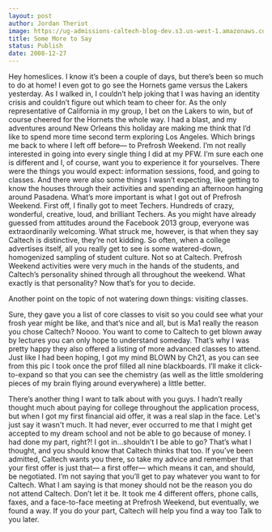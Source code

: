 ```yaml
---
layout: post
author: Jordan Theriot
image: https://ug-admissions-caltech-blog-dev.s3.us-west-1.amazonaws.com/old_pictures/6a0105349b8251970b0105369a7580970c-320wi.jpg
title: Some More to Say
status: Publish
date: 2008-12-27
---
```



Hey homeslices. I know it’s been a couple of days, but there’s been so much to do at home! I even got to go see the Hornets game versus the Lakers yesterday. As I walked in, I couldn’t help joking that I was having an identity crisis and couldn’t figure out which team to cheer for. As the only representative of California in my group, I bet on the Lakers to win, but of course cheered for the Hornets the whole way. I had a blast, and my adventures around New Orleans this holiday are making me think that I’d like to spend more time second term exploring Los Angeles. 
Which brings me back to where I left off before— to Prefrosh Weekend. I’m not really interested in going into every single thing I did at my PFW. I’m sure each one is different and I, of course, want you to experience it for yourselves. There were the things you would expect: information sessions, food, and going to classes. And there were also some things I wasn’t expecting, like getting to know the houses through their activities and spending an afternoon hanging around Pasadena. 
What’s more important is what I got out of Prefrosh Weekend. First off, I finally got to meet Techers. Hundreds of crazy, wonderful, creative, loud, and brilliant Techers. As you might have already guessed from attitudes around the Facebook 2013 group, everyone was extraordinarily welcoming. What struck me, however, is that when they say Caltech is distinctive, they’re not kidding. So often, when a college advertises itself, all you really get to see is some watered-down, homogenized sampling of student culture. Not so at Caltech. Prefrosh Weekend activities were very much in the hands of the students, and Caltech’s personality shined through all throughout the weekend. What exactly is that personality? Now that’s for you to decide.

Another point on the topic of not watering down things: visiting classes.

 Sure, they gave you a list of core classes to visit so you could see what your frosh year might be like, and that’s nice and all, but is Ma1 really the reason you chose Caltech? Noooo. You want to come to Caltech to get blown away by lectures you can only hope to understand someday. That’s why I was pretty happy they also offered a listing of more advanced classes to attend. Just like I had been hoping,
I got my mind BLOWN by Ch21, as you can see from this pic I took once the prof filled all nine blackboards. I’ll make it click-to-expand so that you can see the chemistry (as well as the little smoldering pieces of my brain flying around everywhere) a little better.
 
There’s another thing I want to talk about with you guys. I hadn’t really thought much about paying for college throughout the application process, but when I got my first financial aid offer, it was a real slap in the face. Let's just say it wasn't much. It had never, ever occurred to me that I might get accepted to my dream school and not be able to go because of money. I had done my part, right?! I got in…shouldn’t I be able to go? That’s what I thought, and you should know that Caltech thinks that too. If you’ve been admitted, Caltech wants you there, so take my advice and remember that your first offer is just that— a first offer— which means it can, and should, be negotiated. I’m not saying that you’ll get to pay whatever you want to for Caltech. What I am saying is that money should not be the reason you do not attend Caltech. Don’t let it be. It took me 4 different offers, phone calls, faxes, and a face-to-face meeting at Prefrosh Weekend, but eventually, we found a way. If you do your part, Caltech will help you find a way too
Talk to you later. 


